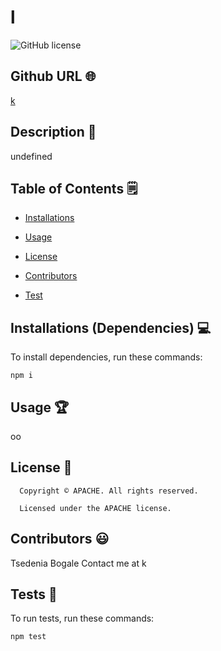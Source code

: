 # l
![GitHub license](https://img.shields.io/badge/license-APACHE-yellowgreen.svg)
## Github URL 🌐
[k](https://github.com/k/)
## Description 📝
undefined
## Table of Contents 🗒
* [Installations](#dependencies)
* [Usage](#usage)

* [License](#license)

* [Contributors](#contributors)
* [Test](#test)
## Installations (Dependencies) 💻
To install dependencies, run these commands:
```
npm i
```
## Usage 🏆
oo
## License 📛
      Copyright © APACHE. All rights reserved. 
      
      Licensed under the APACHE license.
## Contributors 😃
Tsedenia Bogale
Contact me at k
## Tests 🧪
To run tests, run these commands:
```
npm test
```

